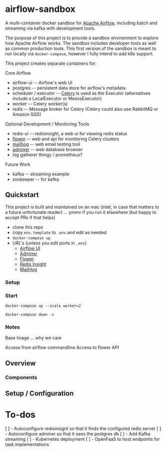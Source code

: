 # airflow-sandbox
A multi-container docker sandbox for [Apache Airflow](https://airflow.apache.org/), 
including batch and streaming via kafka with development tools.

The purpose of this project is to provide a sandbox environment to explore how
Apache Airflow works.  The sandbox includes developer tools as well as common 
production tools. This first version of the sandbox is meant to run locally
via `docker-compose`, however I fully intend to add k8s support. 

This project creates separate containers for:

Core Airflow 

- airflow-ui -- Airflow's web UI
- postgres -- persistent data store for airflow's metadata
- scheduler / executor -- [Celery](https://github.com/celery/celery) is used as the Executor (alternatives include a LocalExecutor or MesosExecutor)
- worker -- Celery worker(s)
- redis -- Message broker for Celery (Celery could also use RabbitMQ or Amazon SQS)

Optional Development / Monitoring Tools

- redis-ui -- redisinsight, a web ui for viewing redis status
- [flower](https://github.com/mher/flower) -- web and api for monitoring Celery clusters
- [mailhog](https://github.com/mailhog/MailHog) -- web email testing tool
- [adminer](https://www.adminer.org/) -- web database browser
- log gatherer thingy / prometheus?

Future Work 

- kafka -- streaming example
- zookeeper -- for kafka

## Quickstart

This project is built and maintained on an mac (intel, in case that matters to a 
future unfortunate reader) ... ymmv if you run it elsewhere (but happy to accept
PRs if that helps)

- clone this repo
- copy `env.template` to `.env` and edit as needed
- `docker-compose up`
- URL's (unless you edit ports in `.env`)
  - [Airflow UI](http://localhost:8080)
  - [Adminer](http://localhost:8087)
  - [Flower](http://localhost:5555)
  - [Redis Insight](http://localhost:8085)
  - [MailHog](http://localhost:5555)

### Setup

### Start

`docker-compose up --scale worker=2`

`docker-compose down -v`

### Notes

Base Image ... why we care

Access from airflow commandline
Access to flower API

## Overview

### Components

## Setup / Configuration


# To-dos


[ ] - Autoconfigure redisinsignt so that it finds the configured redis server
[ ] - Autoconfigure adminer so that it sees the postgres db
[ ] - Add Kafka streaming
[ ] - Kubernetes deployment
[ ] - OpenFaaS to host endpoints for task implementations
